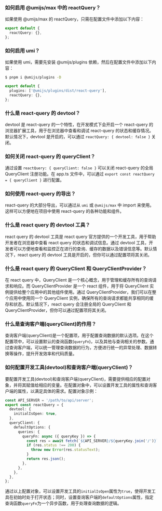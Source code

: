### 如何启用 @umijs/max 中的 reactQuery？

如果使用 @umijs/max 的 reactQuery，只需在配置文件中添加以下内容：

```ts
export default {
  reactQuery: {},
};
```

### 如何启用 umi？

如果使用 umi，需要先安装 @umijs/plugins 依赖，然后在配置文件中添加以下内容：

```bash
$ pnpm i @umijs/plugins -D
```

```ts
export default {
  plugins: ['@umijs/plugins/dist/react-query'],
  reactQuery: {},
};
```

### 什么是 react-query 的 devtool？

devtool 是 react-query 的一个特性，在开发模式下会开启一个 react-query 的浏览器扩展工具，用于在浏览器中查看和调试 react-query 的状态和缓存情况。默认情况下，devtool 是开启的，可以通过 `reactQuery: { devtool: false }` 关闭。

### 如何关闭 react-query 的 queryClient？

通过设置 `reactQuery: { queryClient: false }` 可以关闭 react-query 的全局 QueryClient 注册功能。在 app.ts 文件中，可以通过 `export const reactQuery = { queryClient }` 进行配置。

### 如何使用 react-query 的导出？

react-query 的大部分导出，可以通过从 `umi` 或 `@umijs/max` 中 import 来使用。这样可以方便地在项目中使用 react-query 的各种功能和组件。

### 什么是 react query 的 devtool 工具？

react query 的 devtool 工具是 react query 官方提供的一个开发工具，用于帮助开发者在浏览器中查看 react query 的状态和调试信息。通过 devtool 工具，开发者可以方便地查看和监控正在进行的查询、缓存的数据以及错误信息等。默认情况下，react query 的 devtool 工具是开启的，但你可以通过配置项将其关闭。

### 什么是 react query 的 QueryClient 和 QueryClientProvider？

在 react query 中，QueryClient 是一个核心概念，用于管理和缓存所有的查询请求和响应。而 QueryClientProvider 是一个 react 组件，用于将 QueryClient 实例提供给整个应用中的其他组件使用。通过 QueryClientProvider，我们可以在整个应用中使用同一个 QueryClient 实例，确保所有的查询请求都能共享相同的缓存和状态。默认情况下，react query 会注册全局的 QueryClient 和 QueryClientProvider，但你可以通过配置项将其关闭。

### 什么是查询客户端(queryClient)的作用？

查询客户端(queryClient)是一个配置项，用于配置查询数据的默认选项。在这个配置项中，可以设置默认的查询函数(`queryFn`)，以及其他与查询相关的参数。通过查询客户端，可以统一管理查询数据的行为，方便进行统一的异常处理、数据转换等操作，提升开发效率和代码质量。

### 如何配置开发工具(devtool)和查询客户端(queryClient)？

要配置开发工具(devtool)和查询客户端(queryClient)，需要提供相应的配置对象，并将其赋值给相应的变量。在配置对象中，可以设置开发工具的属性和查询客户端的属性，以满足具体的需求。配置对象示例：

```ts
const API_SERVER = '/path/to/api/server';
export const reactQuery = {
  devtool: {
    initialIsOpen: true,
  },
  queryClient: {
    defaultOptions: {
      queries: {
        queryFn: async ({ queryKey }) => {
          const res = await fetch(`${API_SERVER}/${queryKey.join('/')}`);
          if (res.status !== 200) {
            throw new Error(res.statusText);
          }
          return res.json();
        },
      },
    },
  },
};
```

通过以上配置对象，可以设置开发工具的`initialIsOpen`属性为`true`，使得开发工具在初始时处于打开状态；同时，设置查询客户端的`defaultOptions`属性，指定查询函数`queryFn`为一个异步函数，用于处理查询数据的逻辑。

